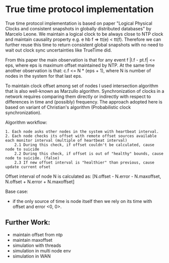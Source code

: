 # True time protocol implementation

True time protocol implementation is based on paper "Logical Physical Clocks
and consistent snapshots in globally distributed databases" by Marcelo Leone.
We maintain a logical clock to be always close to NTP clock and maintain
causality property e.g. e hb f => tt(e) < tt(f). Therefore we can further
reuse this time to return consistent global snapshots with no need to wait out
clock sync uncertainties like TrueTime did.

From this paper the main observation is that for any event f
|l.f - pt.f| <= eps, where eps is maximum offset maintained by NTP. At the same
time another observation is that: c.f <= N * (eps + 1), where N is number of nodes in the system for that last eps.

To maintain clock offset among set of nodes I used intersection algorithm that is also well-known as Marzullo algorithm. Synchronization of clocks in a network requires comparing them directly or indirectly with respect to differences in time and (possibly) frequency. The approach adopted here is based on variant of Christian's algorithm (Probabilistic clock synchronization).

Algorithm workflow:

    1. Each node asks other nodes in the system with heartbeat interval.
    2. Each node checks its offset with remote offset sources available each monitor interval (multiple of heartbeat interval)
        2.1 During this check, if offset couldn't be calculated, cause node to suicide
        2.2 During this check, if offset is out of "healthy" bounds, cause node to suicide. (false)
        2.3 If new offset interval is "healthier" than previous, cause update current ofset

Offset interval of node N is calculated as:
[N.offset - N.error - N.maxoffset, N.offset + N.error + N.maxoffset]

Base case:
- if the only source of time is node itself then we rely on its time with offset and error <0, 0>.



Further Work:
-------------

- maintain offset from ntp
- maintain maxoffset
- simulation with threads
- simulation in multi node env
- simulation in WAN
